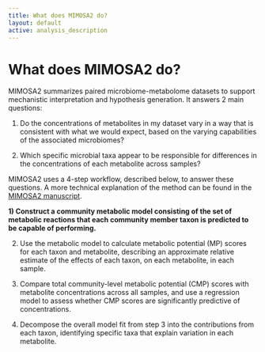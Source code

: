 ```yaml
---
title: What does MIMOSA2 do?
layout: default
active: analysis_description
---
```

# What does MIMOSA2 do?

MIMOSA2 summarizes paired microbiome-metabolome datasets to support mechanistic interpretation and hypothesis generation. It answers 2 main questions:

1) Do the concentrations of metabolites in my dataset vary in a way that is consistent with what we would expect, based on the varying capabilities of the associated microbiomes?

2) Which specific microbial taxa appear to be responsible for differences in the concentrations of each metabolite across samples?

MIMOSA2 uses a 4-step workflow, described below, to answer these questions. A more technical explanation of the method can be found in the [MIMOSA2 manuscript](link).

**1) Construct a community metabolic model consisting of the set of metabolic reactions that each community member taxon is predicted to be capable of performing.**


2) Use the metabolic model to calculate metabolic potential (MP) scores for each taxon and metabolite, 
describing an approximate relative estimate of the effects of each taxon, on each metabolite, in each sample.

3) Compare total community-level metabolic potential (CMP) scores with metabolite concentrations across all samples, 
and use a regression model to assess whether CMP scores are significantly predictive of concentrations.

4) Decompose the overall model fit from step 3 into the contributions from each taxon, 
identifying specific taxa that explain variation in each metabolite.

